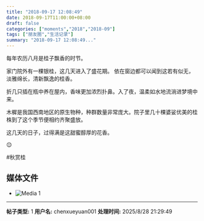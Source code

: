 ```yaml
---
title: "2018-09-17 12:08:49"
date: 2018-09-17T11:00:00+08:00
draft: false
categories: ["moments","2018","2018-09"]
tags: ["朋友圈","生活记录"]
summary: "2018-09-17 12:08:49..."
---
```


每年农历八月是桂子飘香的时节。

家门院外有一棵银桂，这几天进入了盛花期。
依在窗边都可以闻到这若有似无，淡雅绵长，清新飘逸的桂香。

折几只插在瓶中养在屋内，香味更加浓烈扑鼻。入了夜，温柔如水地流淌进梦境中来。

木樨是我国西南地区的原生物种，种群数量非常庞大。院子里几十棵婆娑优美的桂株到了这个季节便相约齐聚盛放。

这几天的日子，过得满是这甜蜜醇厚的花香。

😌

#秋赏桂

## 媒体文件

- ![Media 1](/Moments/photos/2018-09-17/201809171208490.jpg)

---

**帖子类型:** 1
**用户名:** chenxueyuan001
**处理时间:** 2025/8/28 21:29:49